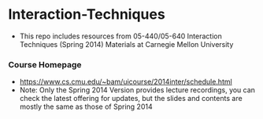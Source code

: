 # Interaction-Techniques
- This repo includes resources from 05-440/05-640 Interaction Techniques (Spring 2014) Materials at Carnegie Mellon University

### Course Homepage
- https://www.cs.cmu.edu/~bam/uicourse/2014inter/schedule.html
- Note: Only the Spring 2014 Version provides lecture recordings, you can check the latest offering for updates, but the slides and contents are mostly the same as those of Spring 2014
